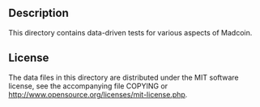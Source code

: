 Description
------------

This directory contains data-driven tests for various aspects of Madcoin.

License
--------

The data files in this directory are distributed under the MIT software
license, see the accompanying file COPYING or
http://www.opensource.org/licenses/mit-license.php.

